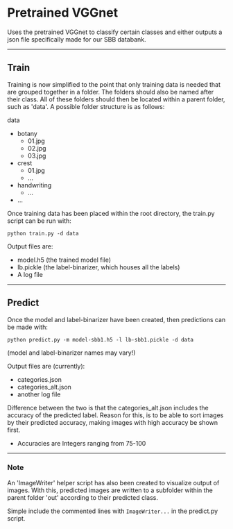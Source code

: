 # Pretrained VGGnet

Uses the pretrained VGGnet to classify certain classes and either outputs a json file specifically made for our SBB databank.

----
## Train
Training is now simplified to the point that only training data is needed that are grouped together in a folder. The folders should also be named after their class. All of these folders should then be located within a parent folder, such as 'data'. A possible folder structure is as follows:

data
* botany
    * 01.jpg
    * 02.jpg
    * 03.jpg
* crest
    * 01.jpg
    * ...
* handwriting
    * ...
* ...

Once training data has been placed within the root directory, the train.py script can be run with:

`python train.py -d data`

Output files are:
* model.h5 (the trained model file)
* lb.pickle (the label-binarizer, which houses all the labels)
* A log file

---
## Predict

Once the model and label-binarizer have been created, then predictions can be made with:

`python predict.py -m model-sbb1.h5 -l lb-sbb1.pickle -d data`

(model and label-binarizer names may vary!)

Output files are (currently):
* categories.json
* categories_alt.json
* another log file

Difference between the two is that the categories_alt.json includes the accuracy of the predicted label. Reason for this, is to be able to sort images by their predicted accuracy, making images with high accuracy be shown first.
* Accuracies are Integers ranging from 75-100

---
### Note
An 'ImageWriter' helper script has also been created to visualize output of images. With this, predicted images are written to a subfolder within the parent folder 'out' according to their predicted class.

Simple include the commented lines with `ImageWriter...` in the predict.py script.

